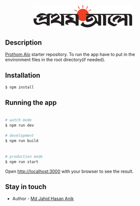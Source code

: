 <p align="center">
  <a href="https://prothomalo101.netlify.app" target="blank"><img src="https://raw.githubusercontent.com/Jahid101/Prothom-alo-task/c3ac9ba04e2ebd456f2d83b710b63e0fe4b8d95f/public/images/pAlo.svg" width="320" alt="Logo" /></a>
</p>



## Description

[Prothom Alo](https://prothomalo101.netlify.app) starter repository. To run the app have to put in the environment files in the root directory(if needed).

## Installation

```bash
$ npm install
```


## Running the app

```bash

# watch mode
$ npm run dev

# development
$ npm run build


# production mode
$ npm run start
```

Open [http://localhost:3000](http://localhost:3000) with your browser to see the result.


## Stay in touch

- Author - [Md Jahid Hasan Anik](https://jahid101.github.io)



